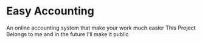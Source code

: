 # Easy Accounting
An online accounting system that make your work much easier
This Project Belongs to me and in the future I'll make it public 
